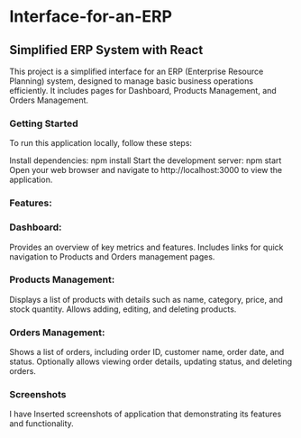 # Interface-for-an-ERP

## Simplified ERP System with React

This project is a simplified interface for an ERP (Enterprise Resource Planning) system, designed to manage basic business operations efficiently. It includes pages for Dashboard, Products Management, and Orders Management.

### Getting Started

To run this application locally, follow these steps:

Install dependencies: npm install
Start the development server: npm start
Open your web browser and navigate to http://localhost:3000 to view the application.

### Features:

### Dashboard:
Provides an overview of key metrics and features.
Includes links for quick navigation to Products and Orders management pages.
### Products Management:
Displays a list of products with details such as name, category, price, and stock quantity.
Allows adding, editing, and deleting products.
### Orders Management:
Shows a list of orders, including order ID, customer name, order date, and status.
Optionally allows viewing order details, updating status, and deleting orders.

### Screenshots
I have Inserted screenshots of application that demonstrating its features and functionality.

